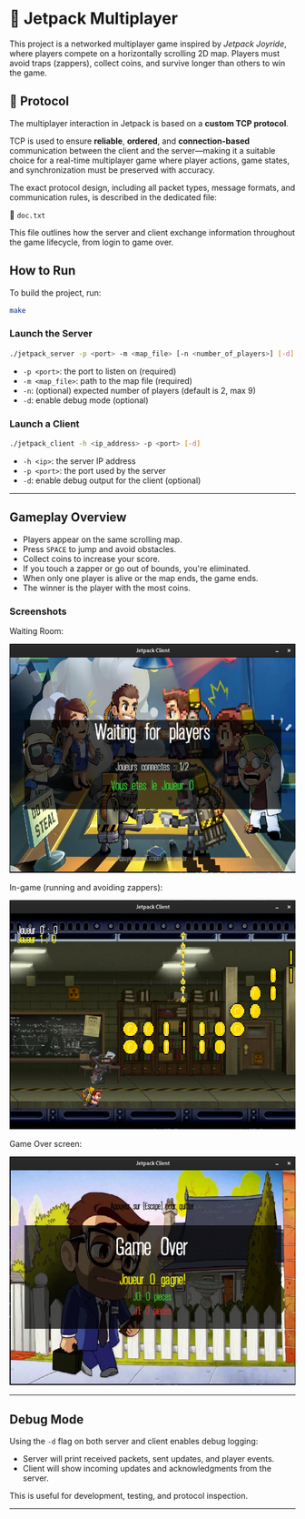 # 🚀 Jetpack Multiplayer

This project is a networked multiplayer game inspired by *Jetpack Joyride*, where players compete on a horizontally scrolling 2D map. Players must avoid traps (zappers), collect coins, and survive longer than others to win the game.

## 📡 Protocol

The multiplayer interaction in Jetpack is based on a **custom TCP protocol**.

TCP is used to ensure **reliable**, **ordered**, and **connection-based** communication between the client and the server—making it a suitable choice for a real-time multiplayer game where player actions, game states, and synchronization must be preserved with accuracy.

The exact protocol design, including all packet types, message formats, and communication rules, is described in the dedicated file:

📄 `doc.txt`

This file outlines how the server and client exchange information throughout the game lifecycle, from login to game over.


## How to Run

To build the project, run:

```bash
make
```

### Launch the Server

```bash
./jetpack_server -p <port> -m <map_file> [-n <number_of_players>] [-d]
```

- `-p <port>`: the port to listen on (required)
- `-m <map_file>`: path to the map file (required)
- `-n`: (optional) expected number of players (default is 2, max 9)
- `-d`: enable debug mode (optional)

### Launch a Client

```bash
./jetpack_client -h <ip_address> -p <port> [-d]
```

- `-h <ip>`: the server IP address
- `-p <port>`: the port used by the server
- `-d`: enable debug output for the client (optional)

---

## Gameplay Overview

- Players appear on the same scrolling map.
- Press `SPACE` to jump and avoid obstacles.
- Collect coins to increase your score.
- If you touch a zapper or go out of bounds, you're eliminated.
- When only one player is alive or the map ends, the game ends.
- The winner is the player with the most coins.

### Screenshots

Waiting Room:

![Waiting Room](doc/waiting_room.png)

In-game (running and avoiding zappers):

![Gameplay](doc/gameplay.png)

Game Over screen:

![Game Over](doc/gameover_screen.png)

---

## Debug Mode

Using the `-d` flag on both server and client enables debug logging:

- Server will print received packets, sent updates, and player events.
- Client will show incoming updates and acknowledgments from the server.

This is useful for development, testing, and protocol inspection.

---
